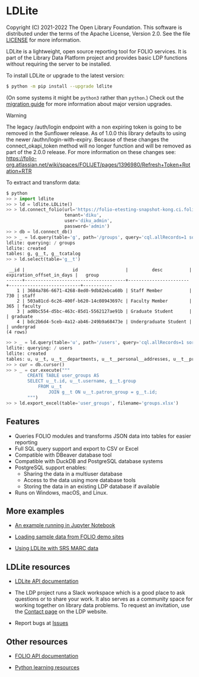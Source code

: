 LDLite
======

Copyright (C) 2021-2022 The Open Library Foundation. This software is
distributed under the terms of the Apache License, Version 2.0. See
the file
[LICENSE](https://github.com/library-data-platform/ldlite/blob/master/LICENSE)
for more information.

LDLite is a lightweight, open source reporting tool for FOLIO
services. It is part of the Library Data Platform project and
provides basic LDP functions without requiring the server to be
installed.

To install LDLite or upgrade to the latest version:

```bash
$ python -m pip install --upgrade ldlite
```

(On some systems it might be `python3` rather than `python`.)
Check out the [migration guide](./MIGRATING.md) for more information about major version upgrades.

> [!Warning]
> The legacy /auth/login endpoint with a non expiring token is going to be removed in the Sunflower release.
> As of 1.0.0 this library defaults to using the newer /authn/login-with-expiry.
> Because of these changes the connect_okapi_token method will no longer function and will be removed as part of the 2.0.0 release.
> For more information on these changes see: https://folio-org.atlassian.net/wiki/spaces/FOLIJET/pages/1396980/Refresh+Token+Rotation+RTR

To extract and transform data:

```python
$ python
>> > import ldlite
>> > ld = ldlite.LDLite()
>> > ld.connect_folio(url='https://folio-etesting-snapshot-kong.ci.folio.org',
                      tenant='diku',
                      user='diku_admin',
                      password='admin')
>> > db = ld.connect_db()
>> > _ = ld.query(table='g', path='/groups', query='cql.allRecords=1 sortby id')
ldlite: querying: / groups
ldlite: created
tables: g, g__t, g__tcatalog
>> > ld.select(table='g__t')
```

```
 __id |                  id                  |         desc          | expiration_offset_in_days |   group   
------+--------------------------------------+-----------------------+---------------------------+-----------
    1 | 3684a786-6671-4268-8ed0-9db82ebca60b | Staff Member          |                       730 | staff     
    2 | 503a81cd-6c26-400f-b620-14c08943697c | Faculty Member        |                       365 | faculty   
    3 | ad0bc554-d5bc-463c-85d1-5562127ae91b | Graduate Student      |                           | graduate  
    4 | bdc2b6d4-5ceb-4a12-ab46-249b9a68473e | Undergraduate Student |                           | undergrad 
(4 rows)
```

```python
>> > _ = ld.query(table='u', path='/users', query='cql.allRecords=1 sortby id')
ldlite: querying: / users
ldlite: created
tables: u, u__t, u__t__departments, u__t__personal__addresses, u__t__proxy_for, u__tcatalog
>> > cur = db.cursor()
>> > _ = cur.execute("""
        CREATE TABLE user_groups AS
        SELECT u__t.id, u__t.username, g__t.group
            FROM u__t
                JOIN g__t ON u__t.patron_group = g__t.id;
        """)
>> > ld.export_excel(table='user_groups', filename='groups.xlsx')
```

Features
--------

* Queries FOLIO modules and transforms JSON data into tables for
  easier reporting
* Full SQL query support and export to CSV or Excel
* Compatible with DBeaver database tool
* Compatible with DuckDB and PostgreSQL database systems
* PostgreSQL support enables:
    * Sharing the data in a multiuser database
    * Access to the data using more database tools
    * Storing the data in an existing LDP database if available
* Runs on Windows, macOS, and Linux.

More examples
-------------

* [An example running in Jupyter
  Notebook](https://github.com/library-data-platform/ldlite/blob/main/examples/example.md)

* [Loading sample data from FOLIO demo
  sites](https://github.com/library-data-platform/ldlite/blob/main/examples/folio_demo.py)

* [Using LDLite with SRS MARC data](https://github.com/library-data-platform/ldlite/blob/main/srs.md)

LDLite resources
----------------

* [LDLite API documentation](https://library-data-platform.github.io/ldlite/ldlite.html)

* The LDP project runs a Slack workspace which is a good place to ask
  questions or to share your work. It also serves as a community space
  for working together on library data problems. To request an invitation,
  use the [Contact page](https://librarydataplatform.org/contact/)
  on the LDP website.

* Report bugs at [Issues](https://github.com/library-data-platform/ldlite/issues)

Other resources
---------------

* [FOLIO API documentation](https://dev.folio.org/reference/api/)

* [Python learning resources](https://www.python.org/about/gettingstarted/)

